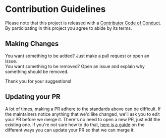 # Contribution Guidelines

Please note that this project is released with a
[Contributor Code of Conduct](code-of-conduct.md). By participating in this
project you agree to abide by its terms.

## Making Changes

You want something to be added? Just make a pull request or open an issue.  
You want something to be removed? Open an issue and explain why something should be removed.

Thank you for your suggestions!


## Updating your PR

A lot of times, making a PR adhere to the standards above can be difficult.
If the maintainers notice anything that we'd like changed, we'll ask you to
edit your PR before we merge it. There's no need to open a new PR, just edit
the existing one. If you're not sure how to do that,
[here is a guide](https://github.com/RichardLitt/knowledge/blob/master/github/amending-a-commit-guide.md)
on the different ways you can update your PR so that we can merge it.

